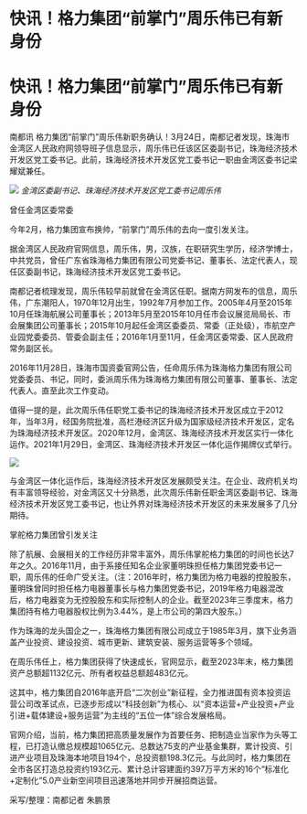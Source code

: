 # 快讯！格力集团“前掌门”周乐伟已有新身份

# 快讯！格力集团“前掌门”周乐伟已有新身份

南都讯
格力集团“前掌门”周乐伟新职务确认！3月24日，南都记者发现，珠海市金湾区人民政府网领导班子信息显示，周乐伟已任该区区委副书记，珠海经济技术开发区党工委书记。此前，珠海经济技术开发区党工委书记一职由金湾区委书记梁耀斌兼任。

![](https://inews.gtimg.com/om_bt/O1o31sGBFaB9GVLnluhI7dQZ1-kQldypPNrUUJ_VTmZysAA/1000)
_金湾区委副书记、珠海经济技术开发区党工委书记周乐伟_

曾任金湾区委常委

今年2月，格力集团宣布换帅，“前掌门”周乐伟的去向一度引发关注。

据金湾区人民政府官网信息，周乐伟，男，汉族，在职研究生学历，经济学博士，中共党员，曾任广东省珠海格力集团有限公司党委书记、董事长、法定代表人，现任区委副书记，珠海经济技术开发区党工委书记。

南都记者梳理发现，周乐伟较早前就曾在金湾区任职。据南方网发布的信息，周乐伟，广东潮阳人，1970年12月出生，1992年7月参加工作。2005年4月至2015年10月任珠海航展公司董事长；2013年5月至2015年10月任市会议展览局局长、市会展集团公司董事长；2015年10月起任金湾区委委员、常委（正处级），市航空产业园党委委员、管委会副主任；2016年1月至11月，任金湾区委常委、区人民政府常务副区长。

2016年11月28日，珠海市国资委官网公告，任命周乐伟为珠海格力集团有限公司党委委员、书记，同时，委派周乐伟为珠海格力集团有限公司董事、董事长、法定代表人。直至此次工作变动。

值得一提的是，此次周乐伟任职党工委书记的珠海经济技术开发区成立于2012年，当年3月，经国务院批准，高栏港经济区升级为国家级经济技术开发区，定名为珠海经济技术开发区。2020年12月，金湾区、珠海经济技术开发区实行一体化运作。2021年1月29日，金湾区、珠海经济技术开发区一体化运作揭牌仪式举行。

![](https://inews.gtimg.com/om_bt/OJkRthSyKpLKjjZsxsZToNDCuoLTqNt5zKgIWBQ8S2c7QAA/1000)

与金湾区一体化运作后，珠海经济技术开发区发展颇受关注。在企业、政府机关均有丰富领导经验，对金湾区又十分熟悉，此次周乐伟新任职金湾区委副书记、珠海经济技术开发区党工委书记，也让外界对珠海经济技术开发区的未来发展多了几分期待。

掌舵格力集团曾引发关注

除了航展、会展相关的工作经历非常丰富外，周乐伟掌舵格力集团的时间也长达7年之久。2016年11月，由于系接任知名企业家董明珠担任格力集团党委书记一职，周乐伟的任命广受关注。（注：2016年时，格力集团为格力电器的控股股东，董明珠曾同时担任格力电器董事长与格力集团党委书记，2019年格力电器混改后，格力电器变为无控股股东和实际控制人的企业。截至2023年三季度末，格力集团持有格力电器股权比例为3.44%，是上市公司的第四大股东。）

作为珠海的龙头国企之一，珠海格力集团有限公司成立于1985年3月，旗下业务涵盖产业投资、建设投资、城市更新、建筑安装、服务运营等多个领域。

在周乐伟任上，格力集团获得了快速成长，官网显示，截至2023年末，格力集团资产总额超1132亿元、所有者权益总额超483亿元。

这其中，格力集团自2016年底开启“二次创业”新征程，全力推进国有资本投资运营公司改革试点，已逐步形成以“科技创新”为核心、以“资本运营+产业投资+产业引进+载体建设+服务运营”为主线的“五位一体”综合发展格局。

官网介绍，当前，格力集团把高质量发展作为首要任务、把制造业当家作为头等工程，已打造认缴总规模超1065亿元、总数达75支的产业基金集群，累计投资、引进产业项目及珠海本地项目194个，总投资额198.3亿元。与此同时，格力集团在全市各区打造总投资约193亿元、累计总计容建面约397万平方米的16个“标准化+定制化”5.0产业新空间项目迅速落地并同步开展招商运营。

采写/整理：南都记者 朱鹏景


